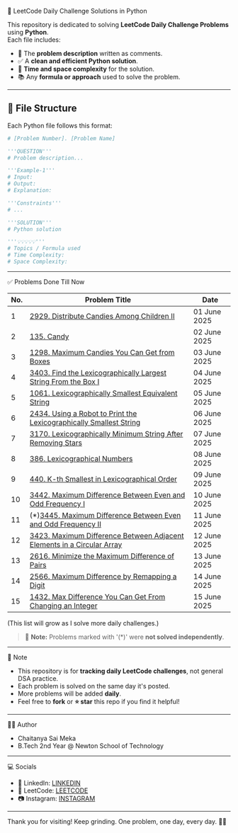 🐍 LeetCode Daily Challenge Solutions in Python

This repository is dedicated to solving **LeetCode Daily Challenge Problems** using **Python**.  
Each file includes:

- 📌 The **problem description** written as comments.
- ✅ A **clean and efficient Python solution**.
- 🧠 **Time and space complexity** for the solution.
- 📚 Any **formula or approach** used to solve the problem.

---

## 📂 File Structure

Each Python file follows this format:

```python
# [Problem Number]. [Problem Name]

'''QUESTION'''
# Problem description...

'''Example-1'''
# Input:
# Output:
# Explanation:

'''Constraints'''
# ...

'''SOLUTION'''
# Python solution

'''💡💡💡💡💡'''
# Topics / Formula used
# Time Complexity:
# Space Complexity:
```

---

✅ Problems Done Till Now

| No. | Problem Title                                      | Date        |
|-----|----------------------------------------------------|-------------|
| 1   | [2929. Distribute Candies Among Children II](https://leetcode.com/problems/distribute-candies-among-children-ii/)| 01 June 2025 |
| 2   | [135. Candy](https://leetcode.com/problems/candy/)| 02 June 2025 |
| 3   | [1298. Maximum Candies You Can Get from Boxes](https://leetcode.com/problems/maximum-candies-you-can-get-from-boxes/)| 03 June 2025 |
| 4   | [3403. Find the Lexicographically Largest String From the Box I](https://leetcode.com/problems/find-the-lexicographically-largest-string-from-the-box-i/)| 04 June 2025 |
| 5   | [1061. Lexicographically Smallest Equivalent String](https://leetcode.com/problems/lexicographically-smallest-equivalent-string/)| 05 June 2025 |
| 6   | [2434. Using a Robot to Print the Lexicographically Smallest String](https://leetcode.com/problems/using-a-robot-to-print-the-lexicographically-smallest-string/)| 06 June 2025 |
| 7   | [3170. Lexicographically Minimum String After Removing Stars](https://leetcode.com/problems/lexicographically-minimum-string-after-removing-stars/)| 07 June 2025 |
| 8   | [386. Lexicographical Numbers](https://leetcode.com/problems/lexicographical-numbers/)| 08 June 2025 |
| 9   | [440. K-th Smallest in Lexicographical Order](https://leetcode.com/problems/k-th-smallest-in-lexicographical-order/)| 09 June 2025 |
| 10  | [3442. Maximum Difference Between Even and Odd Frequency I](https://leetcode.com/problems/maximum-difference-between-even-and-odd-frequency-i/)| 10 June 2025 |
| 11  | (*)[3445. Maximum Difference Between Even and Odd Frequency II](https://leetcode.com/problems/maximum-difference-between-even-and-odd-frequency-ii/)| 11 June 2025 |
| 12  | [3423. Maximum Difference Between Adjacent Elements in a Circular Array](https://leetcode.com/problems/maximum-difference-between-adjacent-elements-in-a-circular-array/)| 12 June 2025 |
| 13  | [2616. Minimize the Maximum Difference of Pairs](https://leetcode.com/problems/minimize-the-maximum-difference-of-pairs/)| 13 June 2025 |
| 14  | [2566. Maximum Difference by Remapping a Digit](https://leetcode.com/problems/maximum-difference-by-remapping-a-digit/)| 14 June 2025 |
| 15  | [1432. Max Difference You Can Get From Changing an Integer](https://leetcode.com/problems/max-difference-you-can-get-from-changing-an-integer/)| 15 June 2025 |

(This list will grow as I solve more daily challenges.)

> 🔸 **Note:** Problems marked with '(*)' were **not solved independently**.  
---

📌 Note

- This repository is for **tracking daily LeetCode challenges**, not general DSA practice.
- Each problem is solved on the same day it's posted.
- More problems will be added **daily**.
- Feel free to **fork** or **⭐ star** this repo if you find it helpful!

---

👨‍💻 Author

- Chaitanya Sai Meka
- B.Tech 2nd Year @ Newton School of Technology

---

💻 Socials

- 🔗 LinkedIn: [LINKEDIN](https://www.linkedin.com/in/chaitanya-sai-meka/)  
- 🧩 LeetCode: [LEETCODE](https://leetcode.com/u/chaitanyasai_meka/)  
- 📷 Instagram: [INSTAGRAM](https://www.instagram.com/chaitanyasai_meka/)


---

Thank you for visiting!
Keep grinding. One problem, one day, every day. 🚀🐍
